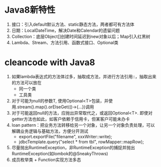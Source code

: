 
# Java8新特性

1. 接口：引入default默认方法、static静态方法，两者都可有方法体
2. 日期：LocalDateTime，解决Date和Calendar的遗留问题
3. Collection：底层Object[]创建时间延迟到new对象以后；Map引入红黑树
4. Lambda、Stream、方法引用、函数式接口、Optional类

# cleancode with Java8

1. 如果lambda表达式的方法体过多，抽取成方法，并进行方法引用::，抽取出来的方法可以放在
    * 同一个类
    * 工具类
2. 对于可能为null的参数T, 使用Optional\<T>包装，并使用.stream().map().orElseGet(()->{...})调用
3. 对于可能返回null的方法，应抛出异常取代之，或返回Optional\<T>. 即使对getter方法也如此，如客户依赖于信用卡，但某客户可能未办卡
4. loan pattern：把业务方法转移给另一个对象，让另一个对象负责处理，可以解耦业务逻辑与基础方法，方便分开测试
    * export.exportFile("filename", xxxWriter::write);
    * jdbcTemplate.query("select * from tbl", rowMapper::mapRow);
5. 尽量抛出RuntimeException，非RuntimeException的捕捉并抛出RuntimeException(如lombok的@SneakyThrows)
6. 成员枚举类 + Function实现方法多态
